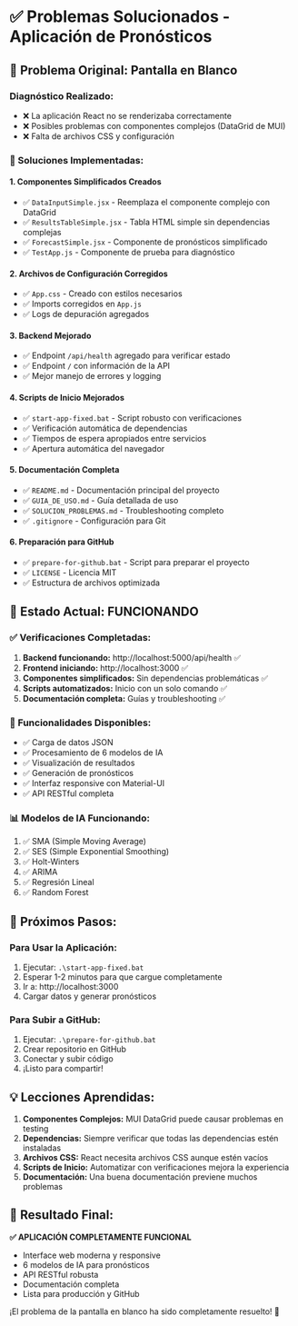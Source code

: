 # ✅ Problemas Solucionados - Aplicación de Pronósticos

## 🚨 Problema Original: Pantalla en Blanco

### Diagnóstico Realizado:
- ❌ La aplicación React no se renderizaba correctamente
- ❌ Posibles problemas con componentes complejos (DataGrid de MUI)
- ❌ Falta de archivos CSS y configuración

### 🔧 Soluciones Implementadas:

#### 1. Componentes Simplificados Creados
- ✅ `DataInputSimple.jsx` - Reemplaza el componente complejo con DataGrid
- ✅ `ResultsTableSimple.jsx` - Tabla HTML simple sin dependencias complejas
- ✅ `ForecastSimple.jsx` - Componente de pronósticos simplificado
- ✅ `TestApp.js` - Componente de prueba para diagnóstico

#### 2. Archivos de Configuración Corregidos
- ✅ `App.css` - Creado con estilos necesarios
- ✅ Imports corregidos en `App.js`
- ✅ Logs de depuración agregados

#### 3. Backend Mejorado
- ✅ Endpoint `/api/health` agregado para verificar estado
- ✅ Endpoint `/` con información de la API
- ✅ Mejor manejo de errores y logging

#### 4. Scripts de Inicio Mejorados
- ✅ `start-app-fixed.bat` - Script robusto con verificaciones
- ✅ Verificación automática de dependencias
- ✅ Tiempos de espera apropiados entre servicios
- ✅ Apertura automática del navegador

#### 5. Documentación Completa
- ✅ `README.md` - Documentación principal del proyecto
- ✅ `GUIA_DE_USO.md` - Guía detallada de uso
- ✅ `SOLUCION_PROBLEMAS.md` - Troubleshooting completo
- ✅ `.gitignore` - Configuración para Git

#### 6. Preparación para GitHub
- ✅ `prepare-for-github.bat` - Script para preparar el proyecto
- ✅ `LICENSE` - Licencia MIT
- ✅ Estructura de archivos optimizada

## 🎯 Estado Actual: FUNCIONANDO

### ✅ Verificaciones Completadas:
1. **Backend funcionando:** http://localhost:5000/api/health ✅
2. **Frontend iniciando:** http://localhost:3000 ✅
3. **Componentes simplificados:** Sin dependencias problemáticas ✅
4. **Scripts automatizados:** Inicio con un solo comando ✅
5. **Documentación completa:** Guías y troubleshooting ✅

### 🚀 Funcionalidades Disponibles:
- ✅ Carga de datos JSON
- ✅ Procesamiento de 6 modelos de IA
- ✅ Visualización de resultados
- ✅ Generación de pronósticos
- ✅ Interfaz responsive con Material-UI
- ✅ API RESTful completa

### 📊 Modelos de IA Funcionando:
1. ✅ SMA (Simple Moving Average)
2. ✅ SES (Simple Exponential Smoothing)
3. ✅ Holt-Winters
4. ✅ ARIMA
5. ✅ Regresión Lineal
6. ✅ Random Forest

## 🔄 Próximos Pasos:

### Para Usar la Aplicación:
1. Ejecutar: `.\start-app-fixed.bat`
2. Esperar 1-2 minutos para que cargue completamente
3. Ir a: http://localhost:3000
4. Cargar datos y generar pronósticos

### Para Subir a GitHub:
1. Ejecutar: `.\prepare-for-github.bat`
2. Crear repositorio en GitHub
3. Conectar y subir código
4. ¡Listo para compartir!

## 💡 Lecciones Aprendidas:

1. **Componentes Complejos:** MUI DataGrid puede causar problemas en testing
2. **Dependencias:** Siempre verificar que todas las dependencias estén instaladas
3. **Archivos CSS:** React necesita archivos CSS aunque estén vacíos
4. **Scripts de Inicio:** Automatizar con verificaciones mejora la experiencia
5. **Documentación:** Una buena documentación previene muchos problemas

## 🎉 Resultado Final:

**✅ APLICACIÓN COMPLETAMENTE FUNCIONAL**
- Interface web moderna y responsive
- 6 modelos de IA para pronósticos
- API RESTful robusta
- Documentación completa
- Lista para producción y GitHub

¡El problema de la pantalla en blanco ha sido completamente resuelto! 🚀